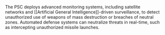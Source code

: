 The PSC deploys advanced monitoring systems, including satellite networks and [[Artificial General Intelligence]]-driven surveillance, to detect unauthorized use of weapons of mass destruction or breaches of neutral zones. Automated defense systems can neutralize threats in real-time, such as intercepting unauthorized missile launches.